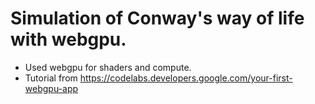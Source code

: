 # Simulation of Conway's way of life with webgpu.

- Used webgpu for shaders and compute.
- Tutorial from https://codelabs.developers.google.com/your-first-webgpu-app
